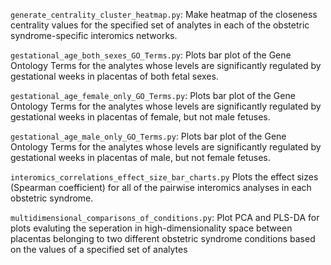 `generate_centrality_cluster_heatmap.py`:
Make heatmap of the closeness centrality values for the specified set of analytes in each of the obstetric syndrome-specific interomics networks.

`gestational_age_both_sexes_GO_Terms.py`:
Plots bar plot of the Gene Ontology Terms for the analytes whose levels are significantly regulated by gestational weeks in placentas of both fetal sexes.

`gestational_age_female_only_GO_Terms.py`:
Plots bar plot of the Gene Ontology Terms for the analytes whose levels are significantly regulated by gestational weeks in placentas of female, but not male fetuses.

`gestational_age_male_only_GO_Terms.py`:
Plots bar plot of the Gene Ontology Terms for the analytes whose levels are significantly regulated by gestational weeks in placentas of male, but not female fetuses.

`interomics_correlations_effect_size_bar_charts.py`
Plots the effect sizes (Spearman coefficient) for all of the pairwise interomics analyses in each obstetric syndrome.

`multidimensional_comparisons_of_conditions.py`:
Plot PCA and PLS-DA for plots evaluting the seperation in high-dimensionality space between placentas belonging to two different obstetric syndrome conditions based on the values of a specified set of analytes
